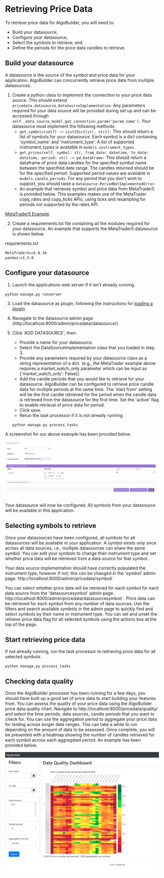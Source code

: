 # Retrieving Price Data
To retrieve price data for AlgoBuilder, you will need to:
* Build your datasource; 
* Configure your datasource;
* Select the symbols to retrieve; and
* Define the periods for the price data candles to retrieve.

## Build your datasource
A datasource is the source of the symbol and price data for your application. AlgoBuilder can concurrently retrieve price data from  multiple datasources.

1) Create a python class to implement the connection to your price data source. This should extend ```pricedata.datasource.DataSourceImplementation```. Any parameters required for your data source will be provided during set up and can be accessed through ```self._data_source_model.get_connection_param('param_name')```. Your datasource must implement the following methods:
   * ```get_symbols(self) -> List[Dict[str, str]]:``` This should return a list of symbols for your datasource. Each symbol is a dict containing 'symbol_name' and 'instrument_type'. A list of supported instrument_types is available in ```models.instrument_types```.
   * ```get_prices(self, symbol: str, from_date: datetime, to_date: datetime, period: str) -> pd.DataFrame:``` This should return a dataframe of price data candles for the specified symbol name between the specified date range. The candles returned should be for the specified period. Supported period values are available in ```models.candle_periods```. For any period that you don't wish to support, you should raise a ```datasource.PeriodNotImplementedError```. 
   *  An example that retrieves symbol and price data from MetaTrader5 is provided below. This examples makes use of the MetaTrader copy_rates and copy_ticks APIs, using ticks and resampling for periods not supported by the rates API.

[MetaTrader5 Example](README/examples/mt5datasource.py)


2) Create a requirements.txt file containing all the modules required for your datasource. An example that supports the MetaTrader5 datasource is shown below.

requirements.txt
```text
MetaTrader5==5.0.34
pandas~=1.3.0
```

## Configure your datasource
1) Launch the applications web server if it isn't already running.
```shell
python manage.py runserver
```

3) Load the datasource as plugin, following the instructions for [loading a plugin](../plugin/README.md).
   
   
4) Navagate to the datasource admin page (http://localhost:8000/admin/pricedata/datasource/).

5) Click 'ADD DATASOURCE', then:
   * Provide a name for your datasource.
   * Select the DataSourceImplementation class that you loaded in step 3.
   * Provide any parameters required by your datasource class as a string representation of a dict. (e.g., the MetaTrader example above requires a market_watch_only parameter which can be input as {'market_watch_only': False}).
   * Add the candle periods that you would like to retrieve for your datasource. AlgoBuilder can be configured to retrieve price candle data for multiple periods at the same time. The 'start from' setting will be the first candle retrieved for the period when the candle data is retrieved from the datasource for the first time. Set the 'active' flag to enable retrieval of price data for period.
   * Click save.
   * Rerun the task processor if it is not already running.
   ```shell
   python manage.py process_tasks
   ```
   
   
A screenshot for our above example has been provided below.
     
![Add datasource screenshot](README/images/screenshot_add_datasource.png)
    
Your datasource will now be configured. All symbols from your datasource will be available in this application.

## Selecting symbols to retrieve
Once your datasources have been configured, all symbols for all datasources will be available in your application. A symbol exists only once across all data sources, i.e., multiple datasources can share the same symbol. You can edit your symbols to change their instrument type and set whether price data will be retrieved from a data source for that symbol.

Your data source implementation should have correctly populated the instrument type, however if not, this can be changed in the 'symbol' admin page. http://localhost:8000/admin/pricedata/symbol/

You can select whether price data will be retrieved for each symbol for each data source from the 'datasourcesymbol' admin page. http://localhost:8000/admin/pricedata/datasourcesymbol/ . Price data can be retrieved for each symbol from any number of data sources. Use the filters and search available symbols in the admin page to quickly find and select symbols by their name or instrument type. You can set and unset the retrieve price data flag for all selected symbols using the actions box at the top of the page.

## Start retrieving price data
If not already running, run the task processor to retrieving price data for all selected symbols.
```shell
python manage.py process_tasks
```

## Checking data quality
Once the AlgoBuilder processor has been running for a few days, you should have built up a good set of price data to start building your features from. You can assess the quality of your price data using the AlgoBuilder price data quality chart. Navigate to http://localhost:8000/pricedata/quality/ and select the time periods, data sources, candle periods that you want to check for. You can use the aggregation period to aggregate your price data for testing across longer date ranges. This can take a while to run depending on the amount of data to be assessed. Once complete, you will be presented with a heatmap showing the number of candles retrieved for each symbol across each aggregated period. An example has been provided below.

![Price data quality dashboard](README/images/screenshot_pricedata_quality.png)
